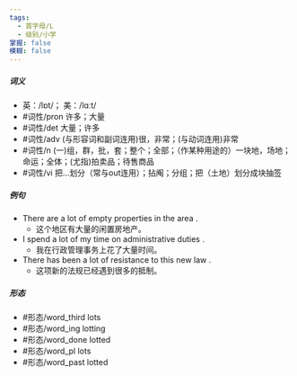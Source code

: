 ```yaml
---
tags:
  - 首字母/L
  - 级别/小学
掌握: false
模糊: false
---
```

##### 词义
- 英：/lɒt/； 美：/lɑːt/
- #词性/pron  许多；大量
- #词性/det  大量；许多
- #词性/adv  (与形容词和副词连用)很，非常；(与动词连用)非常
- #词性/n  (一)组，群，批，套；整个；全部；（作某种用途的）一块地，场地；命运；全体；(尤指)拍卖品；待售商品
- #词性/vi  把…划分（常与out连用）；拈阄；分组；把（土地）划分成块抽签
##### 例句
- There are a lot of empty properties in the area .
	- 这个地区有大量的闲置房地产。
- I spend a lot of my time on administrative duties .
	- 我在行政管理事务上花了大量时间。
- There has been a lot of resistance to this new law .
	- 这项新的法规已经遇到很多的抵制。
##### 形态
- #形态/word_third lots
- #形态/word_ing lotting
- #形态/word_done lotted
- #形态/word_pl lots
- #形态/word_past lotted
